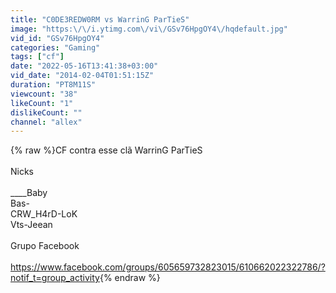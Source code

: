 ```yaml
---
title: "C0DE3REDW0RM vs WarrinG ParTieS"
image: "https:\/\/i.ytimg.com\/vi\/GSv76HpgOY4\/hqdefault.jpg"
vid_id: "GSv76HpgOY4"
categories: "Gaming"
tags: ["cf"]
date: "2022-05-16T13:41:38+03:00"
vid_date: "2014-02-04T01:51:15Z"
duration: "PT8M11S"
viewcount: "38"
likeCount: "1"
dislikeCount: ""
channel: "allex"
---
```

{% raw %}CF contra esse clã WarrinG ParTieS <br /><br />Nicks<br /><br />____Baby<br />Bas-<br />CRW_H4rD-LoK<br />Vts-Jeean<br /><br />Grupo Facebook <br /><br /><a rel="nofollow" target="blank" href="https://www.facebook.com/groups/605659732823015/610662022322786/?notif_t=group_activity">https://www.facebook.com/groups/605659732823015/610662022322786/?notif_t=group_activity</a>{% endraw %}
